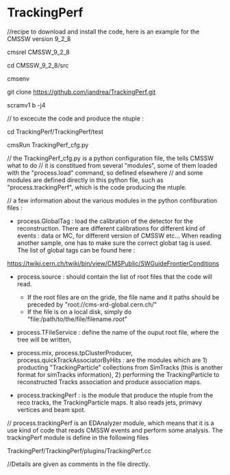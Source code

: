 # TrackingPerf


//recipe to download and install the code, here is an example for the CMSSW version 9_2_8

cmsrel CMSSW_9_2_8

cd CMSSW_9_2_8/src

cmsenv

git clone https://github.com/jandrea/TrackingPerf.git

scramv1 b -j4

// to excecute the code and produce the ntuple :

cd TrackingPerf/TrackingPerf/test

cmsRun TrackingPerf_cfg.py

// the TrackingPerf_cfg.py is a python configuration file, the tells CMSSW what to do
// it is constitued from several "modules", some of them loaded with the "process.load" command, so defined elsewhere
// and some modules are defined directly in this python file, such as "process.trackingPerf", which is the code producing the ntuple.

// a few information about the various modules in the python confiburation files :

  -  process.GlobalTag : load the calibration of the detector for the reconstruction. There are different calibrations for different kind of events : data or MC, for different version of CMSSW etc... When reading another sample, one has to make sure the correct globat tag is used. The list of global tags can be found here :
  
  https://twiki.cern.ch/twiki/bin/view/CMSPublic/SWGuideFrontierConditions
  
  - process.source  : should contain the list of root files that the code will read. 
    * If the root files are on the gride, the file name and it paths should be preceded by 
        "root://cms-xrd-global.cern.ch/"
    * If the file is on a local disk, simply do 
        "file:/path/to/the/file/filename.root"

  - process.TFileService : define the name of the ouput root file, where the tree will be written,
  
  - process.mix, process.tpClusterProducer, process.quickTrackAssociatorByHits : are the modules which are  1) producting "TrackingParticle" collections from SimTracks (this is another format for simTracks information),  2) performing the TrackingParticle to reconstructed Tracks association and produce association maps.
  
  - process.trackingPerf : is the module that produce the ntuple from the reco tracks, the TrackingParticle maps. It also reads jets, primavy vertices and beam spot.
  
// process.trackingPerf is an EDAnalyzer module, which means that it is a use kind of code that reads CMSSW events and perform some analysis. The trackingPerf module is define in the following files 
  
TrackingPerf/TrackingPerf/plugins/TrackingPerf.cc

//Details are given as comments in the file directly.

  
  
  
